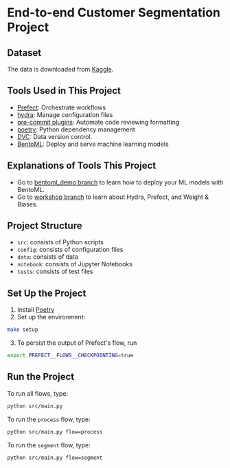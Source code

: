 # End-to-end Customer Segmentation Project

## Dataset
The data is downloaded from [Kaggle](https://www.kaggle.com/imakash3011/customer-personality-analysis).
## Tools Used in This Project
* [Prefect](https://www.prefect.io/): Orchestrate workflows
* [hydra](https://hydra.cc/): Manage configuration files
* [pre-commit plugins](https://towardsdatascience.com/4-pre-commit-plugins-to-automate-code-reviewing-and-formatting-in-python-c80c6d2e9f5?sk=2388804fb174d667ee5b680be22b8b1f): Automate code reviewing formatting 
* [poetry](https://python-poetry.org/): Python dependency management
* [DVC](https://dvc.org/): Data version control.
* [BentoML](https://docs.bentoml.org/en/latest/): Deploy and serve machine learning models

## Explanations of Tools This Project
- Go to [bentoml_demo branch](https://github.com/khuyentran1401/customer_segmentation/tree/bentoml_demo) to learn how to deploy your ML models with BentoML.
- Go to [workshop branch](https://github.com/khuyentran1401/customer_segmentation/tree/workshop) to learn about Hydra, Prefect, and Weight & Biases.


## Project Structure
* `src`: consists of Python scripts
* `config`: consists of configuration files
* `data`: consists of data
* `notebook`: consists of Jupyter Notebooks
* `tests`: consists of test files

## Set Up the Project
1. Install [Poetry](https://python-poetry.org/docs/#installation)
2. Set up the environment:
```bash
make setup
```
3. To persist the output of Prefect's flow, run 
```bash
export PREFECT__FLOWS__CHECKPOINTING=true
```

## Run the Project
To run all flows, type:
```bash
python src/main.py
```

To run the `process` flow, type:
```bash
python src/main.py flow=process
```

To run the `segment` flow, type:
```bash
python src/main.py flow=segment
```




